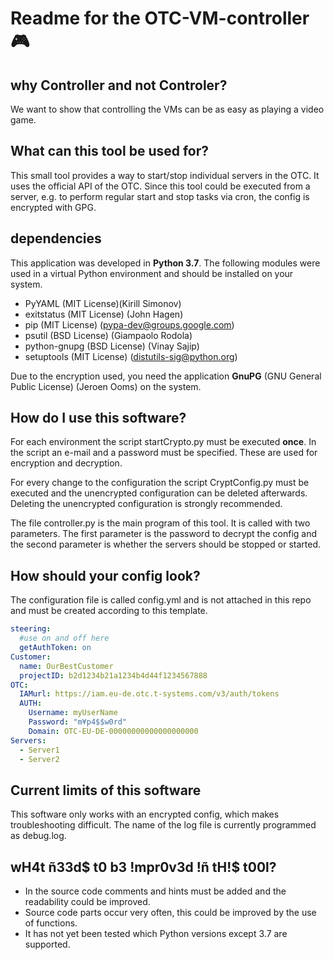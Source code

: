 # Readme for the OTC-VM-controller 🎮
## why Controller and not Controler?
We want to show that controlling the VMs can be as easy as playing a video game.

## What can this tool be used for?
This small tool provides a way to start/stop individual servers in the OTC. It uses the official API of the OTC. Since this tool could be executed from a server, e.g. to perform regular start and stop tasks via cron, the config is encrypted with GPG.

## dependencies
This application was developed in **Python 3.7**. The following modules were used in a virtual Python environment and should be installed on your system.
- PyYAML (MIT License)(Kirill Simonov)
- exitstatus (MIT License) (John Hagen)
- pip (MIT License) (pypa-dev@groups.google.com)
- psutil (BSD License) (Giampaolo Rodola)
- python-gnupg (BSD License) (Vinay Sajip)
- setuptools (MIT License) (distutils-sig@python.org)

Due to the encryption used, you need the application **GnuPG** (GNU General Public License) (Jeroen Ooms) on the system.

## How do I use this software?
For each environment the script startCrypto.py must be executed **once**. In the script an e-mail and a password must be specified. These are used for encryption and decryption.

For every change to the configuration the script CryptConfig.py must be executed and the unencrypted configuration can be deleted afterwards. Deleting the unencrypted configuration is strongly recommended.

The file controller.py is the main program of this tool. It is called with two parameters. The first parameter is the password to decrypt the config and the second parameter is whether the servers should be stopped or started.

## How should your config look?

The configuration file is called config.yml and is not attached in this repo and must be created according to this template.

```yaml
steering:
  #use on and off here
  getAuthToken: on
Customer:
  name: OurBestCustomer
  projectID: b2d1234b21a1234b4d44f1234567888
OTC:
  IAMurl: https://iam.eu-de.otc.t-systems.com/v3/auth/tokens
  AUTH:
    Username: myUserName
    Password: "m¥p4$$w0rd"
    Domain: OTC-EU-DE-00000000000000000000
Servers:
  - Server1
  - Server2
```

## Current limits of this software
This software only works with an encrypted config, which makes troubleshooting difficult. The name of the log file is currently programmed as debug.log.

## wH4t ñ33d$ t0 b3 !mpr0v3d !ñ tH!$ t00l?
- In the source code comments and hints must be added and the readability could be improved.
- Source code parts occur very often, this could be improved by the use of functions.
- It has not yet been tested which Python versions except 3.7 are supported.

